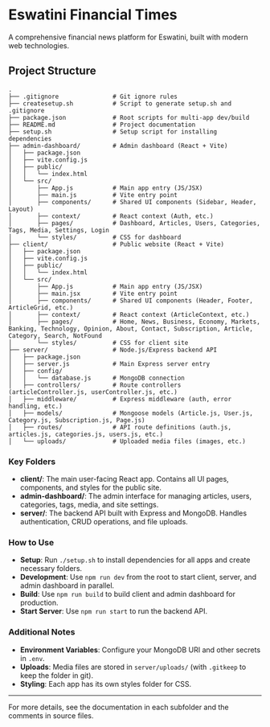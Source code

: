 # Eswatini Financial Times

A comprehensive financial news platform for Eswatini, built with modern web technologies.

## Project Structure

```text
.
├── .gitignore               # Git ignore rules
├── createsetup.sh           # Script to generate setup.sh and .gitignore
├── package.json             # Root scripts for multi-app dev/build
├── README.md                # Project documentation
├── setup.sh                 # Setup script for installing dependencies
├── admin-dashboard/         # Admin dashboard (React + Vite)
│   ├── package.json
│   ├── vite.config.js
│   ├── public/
│   │   └── index.html
│   └── src/
│       ├── App.js           # Main app entry (JS/JSX)
│       ├── main.js          # Vite entry point
│       ├── components/      # Shared UI components (Sidebar, Header, Layout)
│       ├── context/         # React context (Auth, etc.)
│       ├── pages/           # Dashboard, Articles, Users, Categories, Tags, Media, Settings, Login
│       └── styles/          # CSS for dashboard
├── client/                  # Public website (React + Vite)
│   ├── package.json
│   ├── vite.config.js
│   ├── public/
│   │   └── index.html
│   └── src/
│       ├── App.js           # Main app entry (JS/JSX)
│       ├── main.jsx         # Vite entry point
│       ├── components/      # Shared UI components (Header, Footer, ArticleGrid, etc.)
│       ├── context/         # React context (ArticleContext, etc.)
│       ├── pages/           # Home, News, Business, Economy, Markets, Banking, Technology, Opinion, About, Contact, Subscription, Article, Category, Search, NotFound
│       └── styles/          # CSS for client site
├── server/                  # Node.js/Express backend API
│   ├── package.json
│   ├── server.js            # Main Express server entry
│   ├── config/
│   │   └── database.js      # MongoDB connection
│   ├── controllers/         # Route controllers (articleController.js, userController.js, etc.)
│   ├── middleware/          # Express middleware (auth, error handling, etc.)
│   ├── models/              # Mongoose models (Article.js, User.js, Category.js, Subscription.js, Page.js)
│   ├── routes/              # API route definitions (auth.js, articles.js, categories.js, users.js, etc.)
│   └── uploads/             # Uploaded media files (images, etc.)
```

### Key Folders

- **client/**: The main user-facing React app. Contains all UI pages, components, and styles for the public site.
- **admin-dashboard/**: The admin interface for managing articles, users, categories, tags, media, and site settings.
- **server/**: The backend API built with Express and MongoDB. Handles authentication, CRUD operations, and file uploads.

### How to Use

- **Setup**: Run `./setup.sh` to install dependencies for all apps and create necessary folders.
- **Development**: Use `npm run dev` from the root to start client, server, and admin dashboard in parallel.
- **Build**: Use `npm run build` to build client and admin dashboard for production.
- **Start Server**: Use `npm run start` to run the backend API.

### Additional Notes

- **Environment Variables**: Configure your MongoDB URI and other secrets in `.env`.
- **Uploads**: Media files are stored in `server/uploads/` (with `.gitkeep` to keep the folder in git).
- **Styling**: Each app has its own styles folder for CSS.

---

For more details, see the documentation in each subfolder and the comments in source files.
